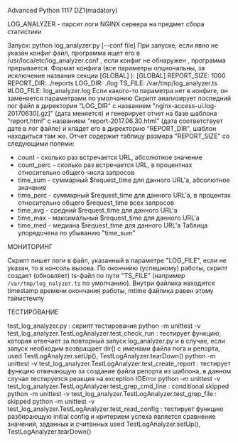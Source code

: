 Advanced Python 1117 DZ1(madatory)

LOG_ANALYZER - парсит логи NGINX сервера на предмет сбора статистики

Запуск:    python log_analyzer.py [--conf file]
При запуске, если явно не указан конфиг файл, программа ищет его в /usr/loca/etc/log_analyzer.conf , если конфиг
не обнаружен , программа прерывается.
Формат конфига (все параметры опциональны, за исключение названия секции [GLOBAL] ):
    [GLOBAL]
    REPORT_SIZE: 1000
    REPORT_DIR: ./reports
    LOG_DIR: ./log
    TS_FILE: /var/tmp/log_analyzer.ts
    #LOG_FILE: log_analyzer.log
Если какого-то параметра нет в конфиге, он заменяется параметрами по умолчанию
Скрипт анализирует последний лог файл в директории "LOG_DIR" с названием "nginx-access-ui.log-20170630[.gz]"
(дата меняется) и генерирует отчет на базе шаблона "report.html" с названием "report-2017.06.30.html"
(дата соответствует дате в лог файле) и кладет его в директорию "REPORT_DIR", шаблон находиться там же.
Отчет содержит таблицу размерa "REPORT_SIZE" со следующими полями:
 - count - сколько раз встречается URL, абсолютное значение
 - count_perc - сколько раз встречается URL, в процентнах относительно общего числа запросов
 - time_sum - суммарный $request_time для данного URL'а, абсолютное значение
 - time_perc - суммарный $request_time для данного URL'а, в процентах относительно общего $request_time всех запросов
 - time_avg - средний $request_time для данного URL'а
 - time_max - максимальный $request_time для данного URL'а
 - time_med - медиана $request_time для данного URL'а
Таблица упорядочена по убыванию "time_sum"


МОНИТОРИНГ

Скрипт пишет логи в файл, указанный в параметре "LOG_FILE", если не указан, то в консоль вызова. По окончнию (успешному)
работы, скрипт создает (обновляет) ts-файл по пути "TS_FILE" (например `/var/tmp/log_nalyzer.ts` по умолчанию).
Внутри файлика находится timestamp времени окончания работы, mtime файлика равен этому таймстемпу


ТЕСТИРОВАНИЕ

test_log_analyzer.py :  скрипт тестирования
python -m unittest -v test_log_analyzer.TestLogAnalyzer.test_check_run :
    тестирует функцию, которая отвечает за повторный запуск log_analyzer.py и в случае, если запуск необходим
    возвращает dir() с именами файла лога и репорта, used TestLogAnalyzer.setUp(), TestLogAnalyzer.tearDown()
python -m unittest -v test_log_analyzer.TestLogAnalyzer.test_create_report :
    тестирует функцию отвечающую за создание файла репорта из шаблона, в данном случае тестируется реакция на
    exception IOError
python -m unittest -v test_log_analyzer.TestLogAnalyzer.test_grep_cmd_line :
    conditional skipped
python -m unittest -v test_log_analyzer.TestLogAnalyzer.test_grep_file :
    skipped
python -m unittest -v test_log_analyzer.TestLogAnalyzer.test_read_config :
    тестирует функцию разбирающую initial config и критерием успеха является сравнение значений, заданных и считанных
    used TestLogAnalyzer.setUp(), TestLogAnalyzer.tearDown()







